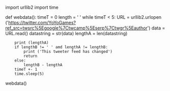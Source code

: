 import urllib2
import time

def webdata():
	timeT = 0
	length = ' '
	while timeT < 5:
		URL = urllib2.urlopen ('https://twitter.com/YoYoGames?ref_src=twsrc%5Egoogle%7Ctwcamp%5Eserp%7Ctwgr%5Eauthor')
		data = URL.read()
		datastring = str(data)
		lengthA = len(datastring)
		
		print (lengthA)
		if lengthB != ' ' amd lengthA != lengthB:
			print ('This tweeter feed has changed')
			return
		else:
			lengthB - lengthA
		timeT +- 1
		time.sleep(5)
webdata()
